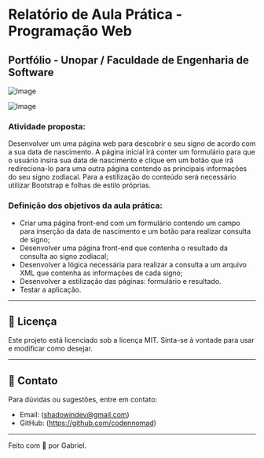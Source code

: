 # Relatório de Aula Prática - Programação Web

## Portfólio - Unopar / Faculdade de Engenharia de Software

![Image](https://github.com/user-attachments/assets/931bcc62-ca1b-4579-8539-231e3bd9f303)

![Image](https://github.com/user-attachments/assets/9a28998f-35f9-42d7-8ceb-8385fdb0f48d)

### Atividade proposta: 


Desenvolver um uma página web para descobrir o seu signo de acordo com a sua data de 
nascimento. A página inicial irá conter um formulário para que o usuário insira sua data de 
nascimento e clique em um botão que irá redireciona-lo para uma outra página contendo as 
principais informações do seu signo zodiacal. Para a estilização do conteúdo será necessário utilizar 
Bootstrap e folhas de estilo próprias.


### Definição dos objetivos da aula prática:
 - Criar uma página front-end com um formulário contendo um campo para inserção da data de nascimento e um botão para realizar consulta de signo;
 - Desenvolver uma página front-end que contenha o resultado da consulta ao signo zodiacal;
 - Desenvolver a lógica necessária para realizar a consulta a um arquivo XML que contenha as informações de cada signo;
 - Desenvolver a estilização das páginas: formulário e resultado.
 - Testar a aplicação.

---

## 📝 Licença

Este projeto está licenciado sob a licença MIT. Sinta-se à vontade para usar e modificar como desejar.

---

## 📧 Contato

Para dúvidas ou sugestões, entre em contato:

- Email: (shadowindev@gmail.com)
- GitHub: (https://github.com/codennomad)

---

Feito com 💖 por Gabriel.